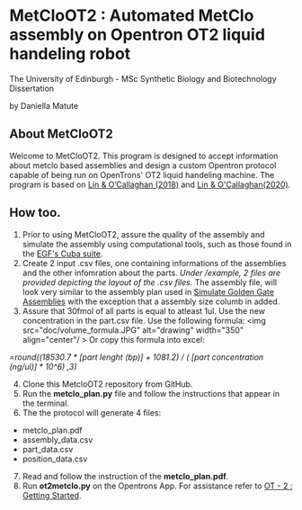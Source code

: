 # MetCloOT2 : Automated MetClo assembly on Opentron OT2 liquid handeling robot

The University of Edinburgh - MSc Synthetic Biology and Biotechnology Dissertation

by Daniella Matute 

## About MetCloOT2

Welcome to MetCloOT2. This program is designed to accept information about metclo based assemblies and design a custom Opentron protocol capable of being run on OpenTrons' OT2 liquid handeling machine. The program is based on [Lin & O’Callaghan (2018)](https://doi.org/10.1093/nar/gky596) and [Lin & O'Callaghan(2020)](http://link.springer.com/10.1007/978-1-0716-0908-8_9).

## How too.
1. Prior to using  MetCloOT2, assure the quality of the assembly and simulate the assembly using computational tools, such as those found in the [EGF's Cuba suite](https://cuba.genomefoundry.org/home).
2. Create 2 input .csv files, one containing informations of the assemblies and the other infomration about the parts. *Under /example, 2 files are provided depicting the layout of the .csv files.* The assembly file, will look very similar to the assembly plan used in [Simulate Golden Gate Assemblies](https://cuba.genomefoundry.org/simulate_gg_assemblies) with the exception that a assembly size columb in added. 
3. Assure that 30fmol of all parts is equal to atleast 1ul. Use the new concentration in the part.csv file. 
Use the following formula:
 <img src="doc/volume_formula.JPG" alt="drawing" width="350" align="center"/ >
Or copy this formula into excel:

*=round((18530.7 * [part lenght (bp)]  + 1081.2) / ( [part concentration (ng/ul)] * 10^6) ,3)*

4. Clone this MetcloOT2 repository from GitHub.
5. Run the **metclo_plan.py** file and follow the instructions that appear in the terminal. 
6. The the protocol will generate 4 files:
- metclo_plan.pdf
- assembly_data.csv
- part_data.csv
- position_data.csv
7. Read and follow the instruction of the **metclo_plan.pdf**. 
8. Run **ot2metclo.py** on the Opentrons App. For assistance refer to [OT - 2 : Getting Started]( https://support.opentrons.com/s/ot2-get-started).
